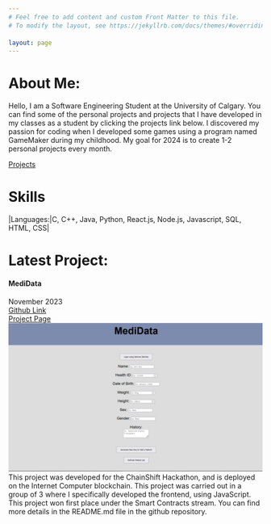 ```yaml
---
# Feel free to add content and custom Front Matter to this file.
# To modify the layout, see https://jekyllrb.com/docs/themes/#overriding-theme-defaults

layout: page
---
```

# About Me:
Hello, I am a Software Engineering Student at the University of Calgary. You can find some of the personal projects and projects that I have developed
    in my classes as a student by clicking the projects link below. I discovered my passion for coding when I developed some games using a program named GameMaker during my childhood. My goal for 2024 is to create 1-2 personal projects every month.


[Projects](/projects/)


# Skills

|Languages:|C, C++, Java, Python, React.js, Node.js, Javascript, SQL, HTML, CSS|

# Latest Project:
#### MediData
November 2023  
[Github Link](https://github.com/SYS-NG/MediData/)  
[Project Page](/projects/MediData)  
![](/assets/MediData.png)  
This project was developed for the ChainShift Hackathon, and is deployed on the Internet Computer blockchain. This project was carried out in a group of 3 where I specifically developed the frontend, using JavaScript. This project won first place under the Smart Contracts stream. You can find more details in the README.md file in the github repository.
